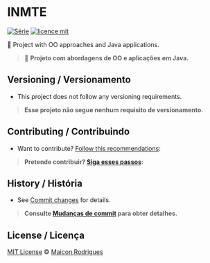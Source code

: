 

# INMTE
[![Série](https://img.shields.io/badge/Maiconrq-INMTE-orange)](https://github.com/Maiconrq/INMTE)
[![licence mit](https://img.shields.io/badge/licence-MIT-blue.svg)](https://github.com/afonsopacifer/open-source-boilerplate/blob/master/LICENSE.md)

:rocket: Project with OO approaches and Java applications. 

> :rocket: **Projeto com abordagens de OO e aplicações em Java.**


## Versioning / Versionamento
- This project does not follow any versioning requirements.

> **Esse projeto não segue nenhum requisito de versionamento.**


## Contributing / Contribuindo

- Want to contribute? [Follow this recommendations](./CONTRIBUTING.md):  

> **Pretende contribuir? [Siga esses passos](./CONTRIBUTING.md):**


## History / História
- See [Commit changes](https://github.com/Maiconrq/INMTE/commits/main) for details.

> **Consulte [Mudanças de commit](https://github.com/Maiconrq/INMTE/commits/main) para obter detalhes.**


## License / Licença
[MIT License](https://github.com/Maiconrq/INMTE/blob/main/LICENSE) © [Maicon Rodrigues](https://github.com/Maiconrq)
